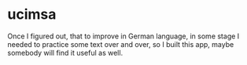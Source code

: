 # ucimsa
Once I figured out, that to improve in German language,
in some stage I needed to practice some text over and over,
so I built this app, maybe somebody will find it useful as well. 
